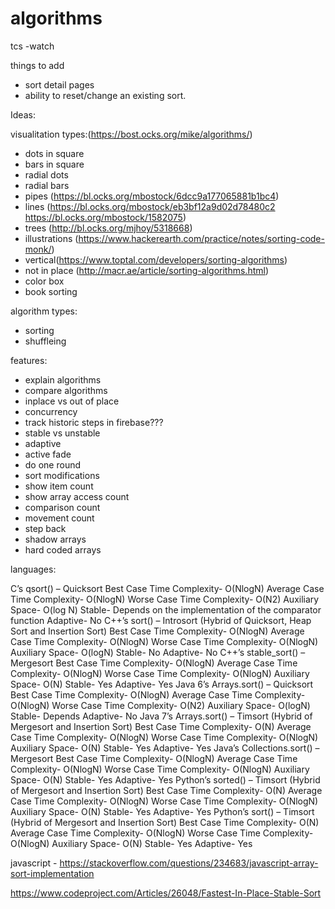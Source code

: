# algorithms

tcs -watch


things to add
- sort detail pages
- ability to reset/change an existing sort.



Ideas:

visualitation types:(https://bost.ocks.org/mike/algorithms/)

- dots in square
- bars in square
- radial dots
- radial bars
- pipes (https://bl.ocks.org/mbostock/6dcc9a177065881b1bc4)
- lines (https://bl.ocks.org/mbostock/eb3bf12a9d02d78480c2 https://bl.ocks.org/mbostock/1582075)
- trees (http://bl.ocks.org/mjhoy/5318668)
- illustrations (https://www.hackerearth.com/practice/notes/sorting-code-monk/)
- vertical(https://www.toptal.com/developers/sorting-algorithms)
- not in place (http://macr.ae/article/sorting-algorithms.html)
- color box
- book sorting

algorithm types:
- sorting
- shuffleing


features:
- explain algorithms
- compare algorithms
- inplace vs out of place
- concurrency
- track historic steps in firebase???
- stable vs unstable
- adaptive
- active fade
- do one round
- sort modifications
- show item count
- show array access count
- comparison count
- movement count
- step back
- shadow arrays
- hard coded arrays

languages:

C’s qsort() – Quicksort
    Best Case Time Complexity- O(NlogN)
    Average Case Time Complexity- O(NlogN)
    Worse Case Time Complexity- O(N2)
    Auxiliary Space- O(log N)
    Stable- Depends on the implementation of the comparator function
    Adaptive- No
C++’s sort() – Introsort (Hybrid of Quicksort, Heap Sort and Insertion Sort)
    Best Case Time Complexity- O(NlogN)
    Average Case Time Complexity- O(NlogN)
    Worse Case Time Complexity- O(NlogN)
    Auxiliary Space- O(logN)
    Stable- No
    Adaptive- No
C++’s stable_sort() – Mergesort
    Best Case Time Complexity- O(NlogN)
    Average Case Time Complexity- O(NlogN)
    Worse Case Time Complexity- O(NlogN)
    Auxiliary Space- O(N)
    Stable- Yes
    Adaptive- Yes
Java 6’s Arrays.sort() – Quicksort
    Best Case Time Complexity- O(NlogN)
    Average Case Time Complexity- O(NlogN)
    Worse Case Time Complexity- O(N2)
    Auxiliary Space- O(logN)
    Stable- Depends
    Adaptive- No
Java 7’s Arrays.sort() – Timsort (Hybrid of Mergesort and Insertion Sort)
    Best Case Time Complexity- O(N)
    Average Case Time Complexity- O(NlogN)
    Worse Case Time Complexity- O(NlogN)
    Auxiliary Space- O(N)
    Stable- Yes
    Adaptive- Yes
Java’s Collections.sort() – Mergesort
    Best Case Time Complexity- O(NlogN)
    Average Case Time Complexity- O(NlogN)
    Worse Case Time Complexity- O(NlogN)
    Auxiliary Space- O(N)
    Stable- Yes
    Adaptive- Yes
Python’s sorted() – Timsort (Hybrid of Mergesort and Insertion Sort)
    Best Case Time Complexity- O(N)
    Average Case Time Complexity- O(NlogN)
    Worse Case Time Complexity- O(NlogN)
    Auxiliary Space- O(N)
    Stable- Yes
    Adaptive- Yes
Python’s sort() – Timsort (Hybrid of Mergesort and Insertion Sort)
    Best Case Time Complexity- O(N)
    Average Case Time Complexity- O(NlogN)
    Worse Case Time Complexity- O(NlogN)
    Auxiliary Space- O(N)
    Stable- Yes
    Adaptive- Yes

javascript - https://stackoverflow.com/questions/234683/javascript-array-sort-implementation

https://www.codeproject.com/Articles/26048/Fastest-In-Place-Stable-Sort
